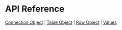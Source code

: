 # API Reference
[Connection Object](api_reference/connection.md) | [Table Object](api_reference/table.md) | [Row Object](api_reference/row.md) | [Values](api_reference/values.md)